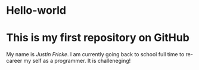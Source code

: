 # Hello-world

<h1><strong>This is my first repository on GitHub</strong></h1>
<p>My name is <em>Justin Fricke</em>. I am currently going back to school full time to re-career my self as a programmer.
It is challeneging!</p>
